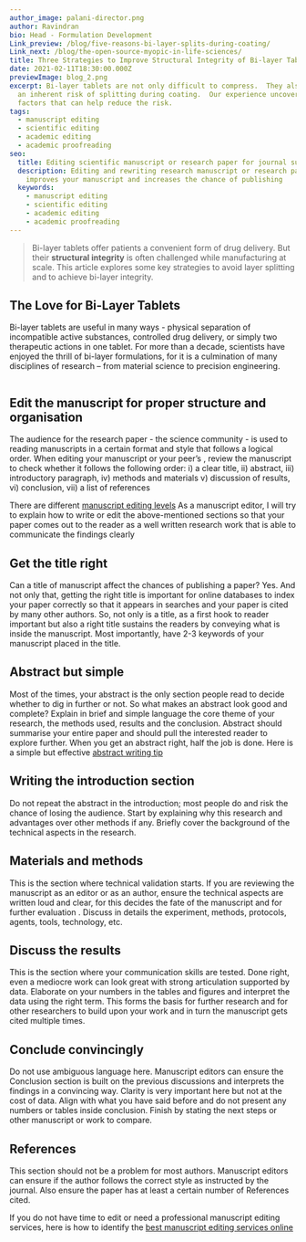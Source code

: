 ```yaml
---
author_image: palani-director.png
author: Ravindran
bio: Head - Formulation Development
Link_preview: /blog/five-reasons-bi-layer-splits-during-coating/
Link_next: /blog/the-open-source-myopic-in-life-sciences/
title: Three Strategies to Improve Structural Integrity of Bi-layer Tablets
date: 2021-02-11T18:30:00.000Z
previewImage: blog_2.png
excerpt: Bi-layer tablets are not only difficult to compress.  They also carry
  an inherent risk of splitting during coating.  Our experience uncovers five
  factors that can help reduce the risk.
tags:
  - manuscript editing
  - scientific editing
  - academic editing
  - academic proofreading
seo:
  title: Editing scientific manuscript or research paper for journal submission
  description: Editing and rewriting research manuscript or research paper greatly
    improves your manuscript and increases the chance of publishing
  keywords:
    - manuscript editing
    - scientific editing
    - academic editing
    - academic proofreading
---
```

> Bi-layer tablets offer patients a convenient form of drug delivery.  But their **structural integrity** is often challenged while manufacturing at scale.  This article explores some key strategies to avoid layer splitting and to achieve bi-layer integrity. 

## The Love for Bi-Layer Tablets

Bi-layer tablets are useful in many ways - physical separation of incompatible active substances, controlled drug delivery, or simply two therapeutic actions in one tablet.  For more than a decade, scientists have enjoyed the thrill of bi-layer formulations, for it is a culmination of many disciplines of research – from material science to precision engineering.  

![]()

## Edit the manuscript for proper structure and organisation

The audience for the research paper - the science community - is used to reading manuscripts in a certain format and style that follows a logical order. When editing your manuscript or your peer’s , review the manuscript to check whether it follows the following order:
i) a clear title, 
ii) abstract,
iii) introductory paragraph, 
iv) methods and materials
v) discussion of results, 
vi) conclusion, 
vii) a list of references

There are different [manuscript editing levels](https://contentconcepts.in/blog/manuscript-editing-services-for-research-papers-proofreading-copy-editing-substantive-editing-which-editing-level-should-i-select/) As a manuscript editor, I will try to explain how to write or edit the above-mentioned sections so that your paper comes out to the reader as a well written research work that is able to communicate the findings clearly

## Get the title right

Can a title of manuscript affect the chances of publishing a paper? Yes. And not only that, getting the right title is important for online databases to index your paper correctly so that it appears in searches and your paper is cited by many other authors. So, not only is a title, as a first hook to reader important but also a right title sustains the readers by conveying what is inside the manuscript. Most importantly, have 2-3 keywords of your manuscript placed in the title. 

## Abstract but simple

 Most of the times, your abstract is the only section people read to decide whether to dig in further or not. So what makes an abstract look good and complete? Explain in brief and simple language the core theme of your research, the methods used, results and the conclusion. Abstract should summarise your entire paper and should pull the interested reader to explore further. When you get an abstract right, half the job is done. Here is a simple but effective [abstract writing tip](https://contentconcepts.in/blog/how-to-write-an-effective-abstract-for-research-papers/)

## Writing the introduction section

Do not repeat the abstract in the introduction; most people do and risk the chance of losing the audience. Start by explaining why this research and advantages over other methods if any. Briefly cover the background of the technical aspects in the research.

## Materials and methods

This is the section where technical validation starts. If you are reviewing the manuscript as an editor or as an author, ensure the technical aspects are written loud and clear, for this decides the fate of the manuscript and for further evaluation . Discuss in details the experiment, methods, protocols, agents, tools, technology, etc. 

## Discuss the results

This is the section where your communication skills are tested. Done right, even a mediocre work can look great with strong articulation supported by data. Elaborate on your numbers in the tables and figures and interpret the data using the right term. This forms the basis for further research and for other researchers to build upon your work and in turn the manuscript gets cited multiple times. 

## Conclude convincingly

Do not use ambiguous language here. Manuscript editors can ensure the Conclusion section is built on the previous discussions and interprets the findings in a convincing way. Clarity is very important here but not at the cost of data. Align with what you have said before and do not present any numbers or tables inside conclusion. Finish by stating the next steps or other manuscript or work to compare. 

## References

This section should not be a problem for most authors. Manuscript editors can ensure if the author follows the correct style as instructed by the journal. Also ensure the paper has at least a certain number of References cited. 

If you do not have time to edit or need a professional manuscript editing services, here is how to identify the [best manuscript editing services online](https://contentconcepts.in/blog/10-key-features-of-top-manuscript-editing-proofreading-services/)